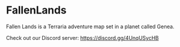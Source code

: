 # FallenLands
Fallen Lands is a Terraria adventure map set in a planet called Genea.

Check out our Discord server: https://discord.gg/4UnqUSycHB
